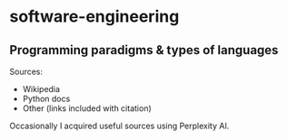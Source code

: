 # software-engineering
## Programming paradigms & types of languages
Sources:
- Wikipedia
- Python docs
- Other (links included with citation)

Occasionally I acquired useful sources using Perplexity AI.
